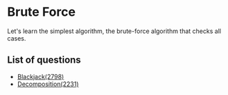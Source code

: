 Brute Force
==================
Let's learn the simplest algorithm, the brute-force algorithm that checks all cases.

List of questions
--------------

- [Blackjack(2798)](https://github.com/yoru4890/coding_test/blob/main/baekjoon/brute_force/2798.md)
- [Decomposition(2231)](https://github.com/yoru4890/coding_test/blob/main/baekjoon/brute_force/2231.md)
